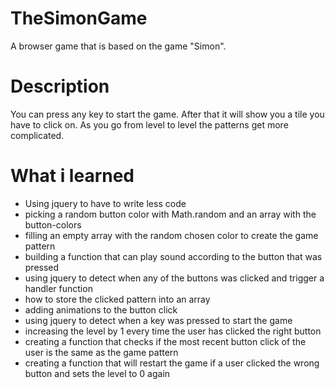 # TheSimonGame
A browser game that is based on the game "Simon". 
# Description 
You can press any key to start the game. After that it will show you a tile you have to click on. As you go from level to level the patterns get more complicated. 
# What i learned
* Using jquery to have to write less code
* picking a random button color with Math.random and an array with the button-colors
* filling an empty array with the random chosen color to create the game pattern
* building a function that can play sound according to the button that was pressed
* using jquery to detect when any of the buttons was clicked and trigger a handler function
* how to store the clicked pattern into an array
* adding animations to the button click
* using jquery to detect when a key was pressed to start the game
* increasing the level by 1 every time the user has clicked the right button
* creating a function that checks if the most recent button click of the user is the same as the game pattern
* creating a function that will restart the game if a user clicked the wrong button and sets the level to 0 again
